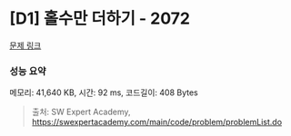 # [D1] 홀수만 더하기 - 2072 

[문제 링크](https://swexpertacademy.com/main/code/problem/problemDetail.do?contestProbId=AV5QSEhaA5sDFAUq) 

### 성능 요약

메모리: 41,640 KB, 시간: 92 ms, 코드길이: 408 Bytes



> 출처: SW Expert Academy, https://swexpertacademy.com/main/code/problem/problemList.do